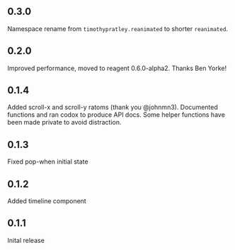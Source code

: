 ## 0.3.0
Namespace rename from `timothypratley.reanimated` to shorter `reanimated`.

## 0.2.0
Improved performance, moved to reagent 0.6.0-alpha2.
Thanks Ben Yorke!

## 0.1.4
Added scroll-x and scroll-y ratoms (thank you @johnmn3).
Documented functions and ran codox to produce API docs.
Some helper functions have been made private to avoid distraction.

## 0.1.3
Fixed pop-when initial state

## 0.1.2
Added timeline component

## 0.1.1
Inital release
